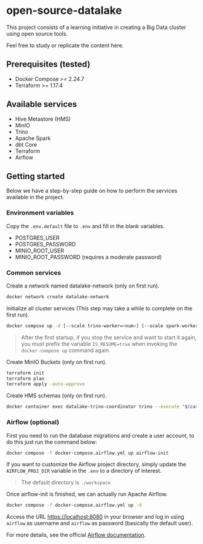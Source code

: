 # open-source-datalake
This project consists of a learning initiative in creating a Big Data cluster using open source tools.

Feel free to study or replicate the content here.

## Prerequisites (tested)
- Docker Compose >= 2.24.7
- Terraform >= 1.17.4

## Available services
- Hive Metastore (HMS)
- MinIO
- Trino
- Apache Spark
- dbt Core
- Terraform
- Airflow

## Getting started
Below we have a step-by-step guide on how to perform the services available in the project.

### Environment variables
Copy the `.env.default` file to `.env` and fill in the blank variables.
- POSTGRES_USER
- POSTGRES_PASSWORD
- MINIO_ROOT_USER
- MINIO_ROOT_PASSWORD (requires a moderate password)

### Common services
Create a network named datalake-network (only on first run).

```bash
docker network create datalake-network
```

Initialize all cluster services (This step may take a while to complete on the first run).

``` bash
docker compose up -d [--scale trino-worker=<num>] [--scale spark-worker=<num>]
```

> After the first startup, if you stop the service and want to start it again, you must prefix the variable `IS_RESUME=true` when invoking the `docker-compose up` command again.

Create MinIO Buckets (only on first run).

``` bash
terraform init
terraform plan
terraform apply -auto-approve
```

Create HMS schemas (only on first run).
``` bash
docker container exec datalake-trino-coordinator trino --execute "$(cat trino/schemas.sql)"
```

### Airflow (optional)
First you need to run the database migrations and create a user account, to do this just run the command below:

``` bash
docker compose -f docker-compose.airflow.yml up airflow-init
```

If you want to customize the Airflow project directory, simply update the `AIRFLOW_PROJ_DIR` variable in the `.env` to a directory of interest.

> The default directory is `./workspace`

Once airflow-init is finished, we can actually run Apache Airflow.

``` bash
docker compose -f docker-compose.airflow.yml up -d
```

Access the URL [https://localhost:8080](https://localhost:8080) in your browser and log in using `airflow` as username and `airflow` as password (basically the default user).

For more details, see the official [Airflow documentation](https://airflow.apache.org/docs/apache-airflow/stable/howto/docker-compose/index.html).
